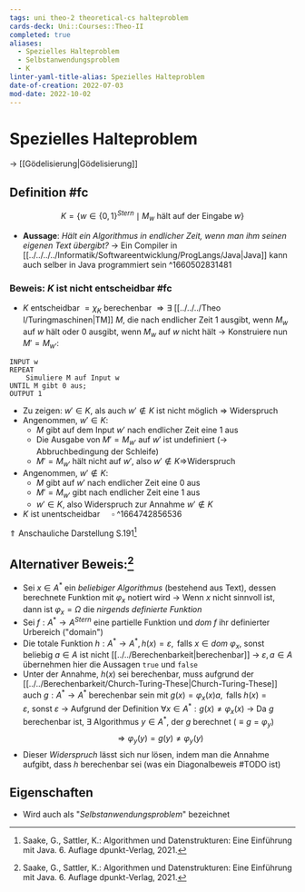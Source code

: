 ```yaml
---
tags: uni theo-2 theoretical-cs halteproblem
cards-deck: Uni::Courses::Theo-II
completed: true
aliases:
  - Spezielles Halteproblem
  - Selbstanwendungsproblem
  - K
linter-yaml-title-alias: Spezielles Halteproblem
date-of-creation: 2022-07-03
mod-date: 2022-10-02
---
```


# Spezielles Halteproblem
→ [[Gödelisierung|Gödelisierung]]

## Definition #fc
$$K = \{w \in \{0, 1\}^{Stern}\mid M_w\text{ hält auf der Eingabe }w\}$$
- **Aussage**: *Hält ein Algorithmus in endlicher Zeit, wenn man ihm seinen eigenen Text übergibt?*
	→ Ein Compiler in [[../../../../Informatik/Softwareentwicklung/ProgLangs/Java|Java]] kann auch selber in Java programmiert sein
^1660502831481

### Beweis: $K$ ist nicht entscheidbar #fc
- $K$ entscheidbar $=\chi_K$ berechenbar $\Rightarrow \exists$ [[../../../Theo I/Turingmaschinen|TM]] $M$, die nach endlicher Zeit 1 ausgibt, wenn $M_w$ auf $w$ hält oder 0 ausgibt, wenn $M_w$ auf $w$ nicht hält
→ Konstruiere nun $M' = M_{w'}$:
```
INPUT w
REPEAT
	Simuliere M auf Input w
UNTIL M gibt 0 aus;
OUTPUT 1
```
- Zu zeigen: $w'\in K$, als auch $w'\notin K$ ist nicht möglich $\Rightarrow$ Widerspruch
- Angenommen, $w' \in K:$
	- $M$ gibt auf dem Input $w'$ nach endlicher Zeit eine 1 aus
	- Die Ausgabe von $M'=M_{w'}$ auf $w'$ ist undefiniert (→ Abbruchbedingung der Schleife)
	- $M' = M_{w'}$ hält nicht auf $w'$, also $w' \notin K\Rightarrow$Widerspruch
- Angenommen, $w' \notin K:$
	- $M$ gibt auf $w'$ nach endlicher Zeit eine 0 aus
	- $M'=M_{w'}$ gibt nach endlicher Zeit eine 1 aus
	- $w'\in K,$ also Widerspruch zur Annahme $w'\notin K$
- $K\text{ ist unentscheidbar }\quad\square$
^1664742856536

$\Uparrow$ Anschauliche Darstellung S.191[^1]

## Alternativer Beweis:[^1]
- Sei $x\in A^*$ ein *beliebiger Algorithmus* (bestehend aus Text), dessen berechnete Funktion mit $\varphi_x$ notiert wird
	→ Wenn $x$ nicht sinnvoll ist, dann ist $\varphi_x=\Omega$ die *nirgends definierte Funktion*
- Sei $f:A^*\rightarrow A^{Stern}$ eine partielle Funktion und $dom~f$ ihr definierter Urbereich ("domain")
- Die totale Funktion $h:A^*\rightarrow A^*,h(x)=\varepsilon,\text{ falls }x\in dom~\varphi_x,~\text{sonst beliebig }a\in A$ ist nicht [[../../Berechenbarkeit|berechenbar]]
	→ $\varepsilon,a\in A$ übernehmen hier die Aussagen `true` und `false`
- Unter der Annahme, $h(x)$ sei berechenbar, muss aufgrund der [[../../Berechenbarkeit/Church-Turing-These|Church-Turing-These]] auch $g:A^*\rightarrow A^*$ berechenbar sein mit $g(x)=\varphi_x(x)a,\text{ falls }h(x)=\varepsilon,~\text{sonst }\varepsilon$
	→ Aufgrund der Definition $\forall x\in A^*:g(x)\neq\varphi_x(x)$
	→ Da $g$ berechenbar ist, $\exists$ Algorithmus $y\in A^*$, der $g$ berechnet ($\equiv g=\varphi_y$)
$$\Rightarrow\varphi_y(y)=g(y)\neq\varphi_y(y)$$
- Dieser *Widerspruch* lässt sich nur lösen, indem man die Annahme aufgibt, dass $h$ berechenbar sei (was ein Diagonalbeweis #TODO ist)

## Eigenschaften
- Wird auch als "*Selbstanwendungsproblem*" bezeichnet

[^1]:Saake, G., Sattler, K.: Algorithmen und Datenstrukturen: Eine Einführung mit Java. 6. Auflage dpunkt-Verlag, 2021.

